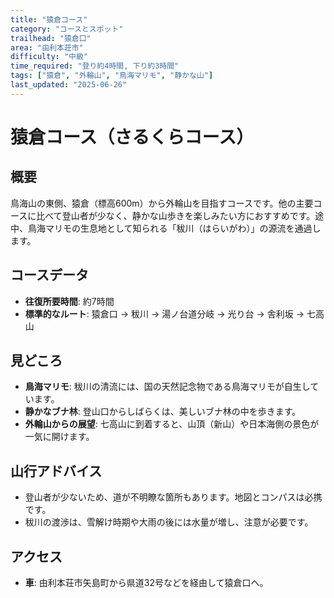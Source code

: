 ```yaml
---
title: "猿倉コース"
category: "コースとスポット"
trailhead: "猿倉口"
area: "由利本荘市"
difficulty: "中級"
time_required: "登り約4時間, 下り約3時間"
tags: ["猿倉", "外輪山", "鳥海マリモ", "静かな山"]
last_updated: "2025-06-26"
---
```


# 猿倉コース（さるくらコース）

## 概要
鳥海山の東側、猿倉（標高600m）から外輪山を目指すコースです。他の主要コースに比べて登山者が少なく、静かな山歩きを楽しみたい方におすすめです。途中、鳥海マリモの生息地として知られる「秡川（はらいがわ）」の源流を通過します。

## コースデータ
- **往復所要時間**: 約7時間
- **標準的なルート**: 猿倉口 → 秡川 → 湯ノ台道分岐 → 光り台 → 舎利坂 → 七高山

## 見どころ
- **鳥海マリモ**: 秡川の清流には、国の天然記念物である鳥海マリモが自生しています。
- **静かなブナ林**: 登山口からしばらくは、美しいブナ林の中を歩きます。
- **外輪山からの展望**: 七高山に到着すると、山頂（新山）や日本海側の景色が一気に開けます。

## 山行アドバイス
- 登山者が少ないため、道が不明瞭な箇所もあります。地図とコンパスは必携です。
- 秡川の渡渉は、雪解け時期や大雨の後には水量が増し、注意が必要です。

## アクセス
- **車**: 由利本荘市矢島町から県道32号などを経由して猿倉口へ。
